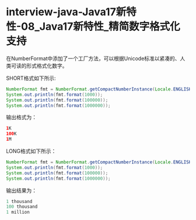 # interview-java-Java17新特性-08_Java17新特性_精简数字格式化支持

在NumberFormat中添加了一个工厂方法，可以根据Unicode标准以紧凑的、人类可读的形式格式化数字。

SHORT格式如下所示:

```Java
NumberFormat fmt = NumberFormat.getCompactNumberInstance(Locale.ENGLISH, NumberFormat.Style.SHORT);
System.out.println(fmt.format(1000));
System.out.println(fmt.format(100000));
System.out.println(fmt.format(1000000));
```

输出格式为：

```Java
1K
100K
1M
```

LONG格式如下所示：

```Java
NumberFormat fmt = NumberFormat.getCompactNumberInstance(Locale.ENGLISH, NumberFormat.Style.LONG);
System.out.println(fmt.format(1000));
System.out.println(fmt.format(100000));
System.out.println(fmt.format(1000000));
```

输出结果为：

```Java
1 thousand
100 thousand
1 million
```